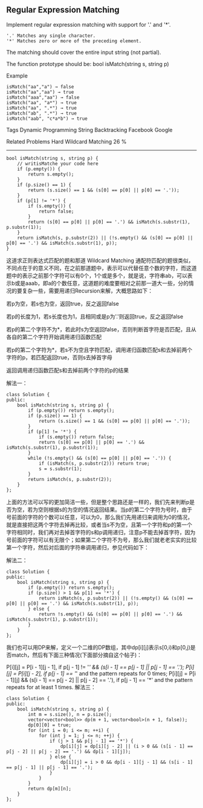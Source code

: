 ## Regular Expression Matching  ##

Implement regular expression matching with support for '.' and '*'.

	'.' Matches any single character.
	'*' Matches zero or more of the preceding element.

The matching should cover the entire input string (not partial).

The function prototype should be:
bool isMatch(string s, string p)

Example

	isMatch("aa","a") → false
	isMatch("aa","aa") → true
	isMatch("aaa","aa") → false
	isMatch("aa", "a*") → true
	isMatch("aa", ".*") → true
	isMatch("ab", ".*") → true
	isMatch("aab", "c*a*b") → true
Tags 
Dynamic Programming String Backtracking Facebook Google

Related Problems 
Hard Wildcard Matching 26 %

----------
	bool isMatch(string s, string p) {
	    // writisMatche your code here
	    if (p.empty()) {
	        return s.empty();
	    }
	    if (p.size() == 1) {
	        return (s.size() == 1 && (s[0] == p[0] || p[0] == '.'));
	    }
	    if (p[1] != '*') {
	        if (s.empty()) {
	            return false;
	        }
	        return (s[0] == p[0] || p[0] == '.') && isMatch(s.substr(1), p.substr(1));
	    }
	    return isMatch(s, p.substr(2)) || (!s.empty() && (s[0] == p[0] || p[0] == '.') && isMatch(s.substr(1), p));
	}
这道求正则表达式匹配的题和那道 Wildcard Matching 通配符匹配的题很类似，不同点在于的意义不同，在之前那道题中，表示可以代替任意个数的字符，而这道题中的表示之前那个字符可以有0个，1个或是多个，就是说，字符串ab，可以表示b或是aaab，即a的个数任意，这道题的难度要相对之前那一道大一些，分的情况的要复杂一些，需要用递归Recursion来解，大概思路如下：

若p为空，若s也为空，返回true，反之返回false

若p的长度为1，若s长度也为1，且相同或是p为'.'则返回true，反之返回false

若p的第二个字符不为*，若此时s为空返回false，否则判断首字符是否匹配，且从各自的第二个字符开始调用递归函数匹配

若p的第二个字符为*，若s不为空且字符匹配，调用递归函数匹配s和去掉前两个字符的p，若匹配返回true，否则s去掉首字母

返回调用递归函数匹配s和去掉前两个字符的p的结果

解法一：

	class Solution {
	public:
	    bool isMatch(string s, string p) {
	        if (p.empty()) return s.empty();
	        if (p.size() == 1) {
	            return (s.size() == 1 && (s[0] == p[0] || p[0] == '.'));
	        }
	        if (p[1] != '*') {
	            if (s.empty()) return false;
	            return (s[0] == p[0] || p[0] == '.') && isMatch(s.substr(1), p.substr(1));
	        }
	        while (!s.empty() && (s[0] == p[0] || p[0] == '.')) {
	            if (isMatch(s, p.substr(2))) return true;
	            s = s.substr(1);
	        }
	        return isMatch(s, p.substr(2));
	    }
	};
上面的方法可以写的更加简洁一些，但是整个思路还是一样的，我们先来判断p是否为空，若为空则根据s的为空的情况返回结果。当p的第二个字符为号时，由于号前面的字符的个数可以任意，可以为0，那么我们先用递归来调用为0的情况，就是直接把这两个字符去掉再比较，或者当s不为空，且第一个字符和p的第一个字符相同时，我们再对去掉首字符的s和p调用递归，注意p不能去掉首字符，因为号前面的字符可以有无限个；如果第二个字符不为号，那么我们就老老实实的比较第一个字符，然后对后面的字符串调用递归，参见代码如下：

解法二：

	class Solution {
	public:
	    bool isMatch(string s, string p) {
	        if (p.empty()) return s.empty();
	        if (p.size() > 1 && p[1] == '*') {
	            return isMatch(s, p.substr(2)) || (!s.empty() && (s[0] == p[0] || p[0] == '.') && isMatch(s.substr(1), p));
	        } else {
	            return !s.empty() && (s[0] == p[0] || p[0] == '.') && isMatch(s.substr(1), p.substr(1));
	        }
	    }
	};
我们也可以用DP来解，定义一个二维的DP数组，其中dp[i][j]表示s[0,i)和p[0,j)是否match，然后有下面三种情况(下面部分摘自这个帖子)：

P[i][j] = P[i - 1][j - 1], if p[j - 1] != '*' && (s[i - 1] == p[j - 1] || p[j - 1] == '.');
P[i][j] = P[i][j - 2], if p[j - 1] == '*' and the pattern repeats for 0 times;
P[i][j] = P[i - 1][j] && (s[i - 1] == p[j - 2] || p[j - 2] == '.'), if p[j - 1] == '*' and the pattern repeats for at least 1 times.
解法三：

	class Solution {
	public:
	    bool isMatch(string s, string p) {
	        int m = s.size(), n = p.size();
	        vector<vector<bool>> dp(m + 1, vector<bool>(n + 1, false));
	        dp[0][0] = true;
	        for (int i = 0; i <= m; ++i) {
	            for (int j = 1; j <= n; ++j) {
	                if (j > 1 && p[j - 1] == '*') {
	                    dp[i][j] = dp[i][j - 2] || (i > 0 && (s[i - 1] == p[j - 2] || p[j - 2] == '.') && dp[i - 1][j]);
	                } else {
	                    dp[i][j] = i > 0 && dp[i - 1][j - 1] && (s[i - 1] == p[j - 1] || p[j - 1] == '.');
	                }
	            }
	        }
	        return dp[m][n];
	    }
	};
